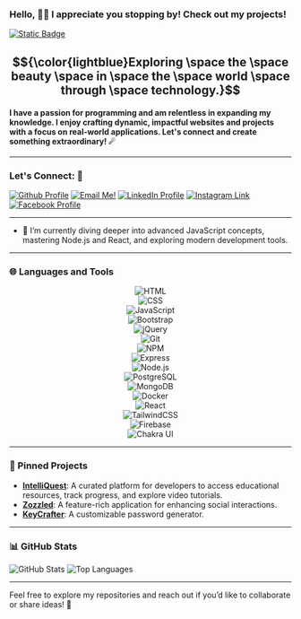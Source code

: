 ### Hello, 👋🏻 I appreciate you stopping by! Check out my projects!

[![Static Badge](https://img.shields.io/badge/Zachary-IVIonsters_Designs-teal)](https://ivionstersdesigns.netlify.app/)

## $${\color{lightblue}Exploring \space the \space beauty \space in \space the \space world \space through \space technology.}$$ 

#### I have a passion for programming and am relentless in expanding my knowledge. I enjoy crafting dynamic, impactful websites and projects with a focus on real-world applications. Let's connect and create something extraordinary! ☄

---

### Let's Connect: 📱
<a href="https://github.com/IVIonsters"><img alt="Github Profile" src="https://img.shields.io/badge/github-%23121011.svg?style=for-the-badge&logo=github&logoColor=white"></a>
<a href="mailto:zacharypolof@gmail.com"><img alt="Email Me!" src="https://img.shields.io/badge/Gmail-D14836?style=for-the-badge&logo=gmail&logoColor=white"></a>
<a href="https://www.linkedin.com/in/zacharypolof/"><img alt="LinkedIn Profile" src="https://img.shields.io/badge/linkedin-%230077B5.svg?style=for-the-badge&logo=linkedin&logoColor=white"></a>
<a href="https://www.instagram.com/zpolof/"><img alt="Instagram Link" src="https://img.shields.io/badge/Instagram-%23E4405F.svg?style=for-the-badge&logo=Instagram&logoColor=white"></a>
<a href="https://www.facebook.com/zachary.polof"><img alt="Facebook Profile" src="https://img.shields.io/badge/Facebook-%231877F2.svg?style=for-the-badge&logo=Facebook&logoColor=white"></a>

---

- 📖 I’m currently diving deeper into advanced JavaScript concepts, mastering Node.js and React, and exploring modern development tools.

---

### 🌐 Languages and Tools

<div align="center">

![HTML](https://img.shields.io/badge/HTML5-ffffff?style=for-the-badge&logo=html5&logoColor=E34F26)  
![CSS](https://img.shields.io/badge/CSS3-ffffff?style=for-the-badge&logo=css3&logoColor=1572B6)  
![JavaScript](https://img.shields.io/badge/JavaScript-ffffff?style=for-the-badge&logo=javascript&logoColor=F7DF1E)  
![Bootstrap](https://img.shields.io/badge/Bootstrap-ffffff?style=for-the-badge&logo=bootstrap&logoColor=7952B3)  
![jQuery](https://img.shields.io/badge/jQuery-ffffff?style=for-the-badge&logo=jquery&logoColor=0769AD)  
![Git](https://img.shields.io/badge/Git-ffffff?style=for-the-badge&logo=git&logoColor=F05032)  
![NPM](https://img.shields.io/badge/NPM-ffffff?style=for-the-badge&logo=npm&logoColor=CB3837)  
![Express](https://img.shields.io/badge/Express-ffffff?style=for-the-badge&logo=express&logoColor=000000)  
![Node.js](https://img.shields.io/badge/Node.js-ffffff?style=for-the-badge&logo=node.js&logoColor=339933)  
![PostgreSQL](https://img.shields.io/badge/PostgreSQL-ffffff?style=for-the-badge&logo=postgresql&logoColor=336791)  
![MongoDB](https://img.shields.io/badge/MongoDB-ffffff?style=for-the-badge&logo=mongodb&logoColor=47A248)  
![Docker](https://img.shields.io/badge/Docker-ffffff?style=for-the-badge&logo=docker&logoColor=2496ED)  
![React](https://img.shields.io/badge/React-ffffff?style=for-the-badge&logo=react&logoColor=61DAFB)  
![TailwindCSS](https://img.shields.io/badge/TailwindCSS-ffffff?style=for-the-badge&logo=tailwindcss&logoColor=38B2AC)  
![Firebase](https://img.shields.io/badge/Firebase-ffffff?style=for-the-badge&logo=firebase&logoColor=FFCA28)  
![Chakra UI](https://img.shields.io/badge/Chakra_UI-ffffff?style=for-the-badge&logo=chakraui&logoColor=319795)


</div>



---

### 📌 Pinned Projects
- [**IntelliQuest**](https://github.com/IVIonsters/IntelliQuest): A curated platform for developers to access educational resources, track progress, and explore video tutorials.
- [**Zozzled**](https://github.com/IVIonsters/Zozzled): A feature-rich application for enhancing social interactions.
- [**KeyCrafter**](https://github.com/IVIonsters/KeyCrafter): A customizable password generator.

---

### 📊 GitHub Stats
![GitHub Stats](https://github-readme-stats.vercel.app/api?username=IVIonsters&show_icons=true&theme=radical)
![Top Languages](https://github-readme-stats.vercel.app/api/top-langs/?username=IVIonsters&layout=compact&theme=radical)

---

Feel free to explore my repositories and reach out if you’d like to collaborate or share ideas! 🚀




